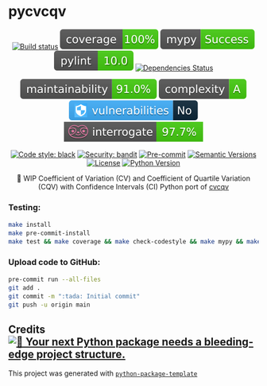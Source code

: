 # pycvcqv

<div align="center">

[![Build status](https://github.com/MaaniBeigy/pycvcqv/workflows/build/badge.svg)](https://github.com/MaaniBeigy/pycvcqv/actions?query=workflow%3Abuild)
[![coverage report](assets/images/coverage.svg)](.logs/coverage.txt)
[![static analysis](assets/images/mypy.svg)](.logs/mypy.txt)
[![lint report](assets/images/pylint.svg)](.logs/pylint-log.txt)
[![Dependencies Status](https://img.shields.io/badge/dependencies-up%20to%20date-brightgreen.svg)](https://github.com/MaaniBeigy/pycvcqv/pulls?utf8=%E2%9C%93&q=is%3Apr%20author%3Aapp%2Fdependabot)

[![maintainability](assets/images/maintainability.svg)](.logs/maintainability.txt)
[![complexity](assets/images/complexity.svg)](.logs/complexity.txt)
[![Safety Vulnerabilities](assets/images/vulnerabilities.svg)](.logs/safety.txt)
[![docstring coverage](assets/images/interrogate_badge.svg)](.logs/docstring.txt)

[![Code style: black](https://img.shields.io/badge/code%20style-black-000000.svg)](https://github.com/psf/black)
[![Security: bandit](https://img.shields.io/badge/security-bandit-green.svg)](https://github.com/PyCQA/bandit)
[![Pre-commit](https://img.shields.io/badge/pre--commit-enabled-brightgreen?logo=pre-commit&logoColor=white)](https://github.com/MaaniBeigy/pycvcqv/blob/master/.pre-commit-config.yaml)
[![Semantic Versions](https://img.shields.io/badge/%20%20%F0%9F%93%A6%F0%9F%9A%80-semantic--versions-e10079.svg)](https://github.com/MaaniBeigy/pycvcqv/releases)
[![License](https://img.shields.io/github/license/MaaniBeigy/pycvcqv)](https://github.com/MaaniBeigy/pycvcqv/blob/master/LICENSE)
[![Python Version](https://img.shields.io/pypi/pyversions/pycvcqv.svg)](https://pypi.org/project/pycvcqv/)

:construction: WIP
Coefficient of Variation (CV) and Coefficient of Quartile Variation (CQV) with Confidence Intervals (CI)
Python port of [cvcqv](https://github.com/MaaniBeigy/cvcqv)

</div>

### Testing:

```bash
make install
make pre-commit-install
make test && make coverage && make check-codestyle && make mypy && make check-safety && make extrabadges
```

### Upload code to GitHub:

```bash
pre-commit run --all-files
git add .
git commit -m ":tada: Initial commit"
git push -u origin main
```


## Credits [![🚀 Your next Python package needs a bleeding-edge project structure.](https://img.shields.io/badge/python--package--template-%F0%9F%9A%80-brightgreen)](https://github.com/TezRomacH/python-package-template)

This project was generated with [`python-package-template`](https://github.com/TezRomacH/python-package-template)
